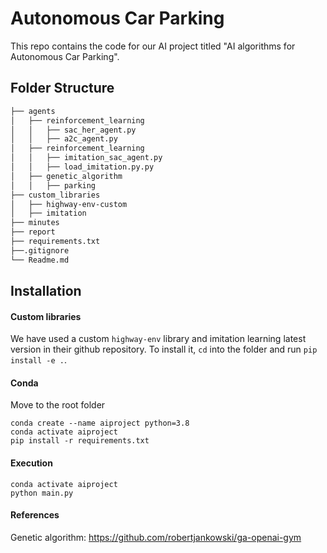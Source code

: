 # Autonomous Car Parking

This repo contains the code for our AI project titled "AI algorithms for Autonomous Car Parking".

## Folder Structure
```bash
├── agents
│   ├── reinforcement_learning
│   │   ├── sac_her_agent.py
│   │   ├── a2c_agent.py
│   ├── reinforcement_learning
│   │   ├── imitation_sac_agent.py
│   │   ├── load_imitation.py.py
│   ├── genetic_algorithm
│   │   ├── parking
├── custom_libraries
│   ├── highway-env-custom
│   ├── imitation
├── minutes
├── report
├── requirements.txt
├──.gitignore  
└── Readme.md
```

## Installation

#### Custom libraries
We have used a custom ```highway-env``` library and imitation learning latest version in their github repository. To install it, ```cd``` into the folder and run ```pip install -e .```.

#### Conda
Move to the root folder
```
conda create --name aiproject python=3.8
conda activate aiproject
pip install -r requirements.txt
```
#### Execution
```
conda activate aiproject
python main.py
```

#### References 
Genetic algorithm: https://github.com/robertjankowski/ga-openai-gym
